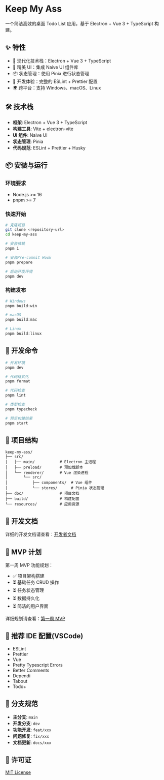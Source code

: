 # Keep My Ass

一个简洁高效的桌面 Todo List 应用，基于 Electron + Vue 3 + TypeScript 构建。

## ✨ 特性

- 🚀 现代化技术栈：Electron + Vue 3 + TypeScript
- 🎨 精美 UI：集成 Naive UI 组件库
- 📦 状态管理：使用 Pinia 进行状态管理
- 🔧 开发体验：完整的 ESLint + Prettier 配置
- 🌍 跨平台：支持 Windows、macOS、Linux

## 🛠️ 技术栈

- **框架**: Electron + Vue 3 + TypeScript
- **构建工具**: Vite + electron-vite
- **UI 组件**: Naive UI
- **状态管理**: Pinia
- **代码规范**: ESLint + Prettier + Husky

## 📦 安装与运行

### 环境要求

- Node.js >= 16
- pnpm >= 7

### 快速开始

```bash
# 克隆项目
git clone <repository-url>
cd keep-my-ass

# 安装依赖
pnpm i

# 安装Pre-commit Hook
pnpm prepare

# 启动开发环境
pnpm dev
```

### 构建发布

```bash
# Windows
pnpm build:win

# macOS
pnpm build:mac

# Linux
pnpm build:linux
```

## 🧰 开发命令

```bash
# 开发环境
pnpm dev

# 代码格式化
pnpm format

# 代码检查
pnpm lint

# 类型检查
pnpm typecheck

# 预览构建结果
pnpm start
```

## 📁 项目结构

```
keep-my-ass/
├── src/
│   ├── main/           # Electron 主进程
│   ├── preload/        # 预加载脚本
│   └── renderer/       # Vue 渲染进程
│       └── src/
│           ├── components/  # Vue 组件
│           └── stores/      # Pinia 状态管理
├── doc/                # 项目文档
├── build/              # 构建配置
└── resources/          # 应用资源
```

## 📖 开发文档

详细的开发文档请查看：[开发者文档](./doc/开发者文档.md)

## 🎯 MVP 计划

第一周 MVP 功能规划：

- ✅ 项目架构搭建
- ⏳ 基础任务 CRUD 操作
- ⏳ 任务状态管理
- ⏳ 数据持久化
- ⏳ 简洁的用户界面

详细规划请查看：[第一周 MVP](./doc/会议/第一周/第一周MVP.md)

## 🔧 推荐 IDE 配置(VSCode)

- ESLint
- Prettier
- Vue
- Pretty Typescript Errors
- Better Comments
- Dependi
- Tabout
- Todo+

## 🌿 分支规范

- **主分支**: `main`
- **开发分支**: `dev`
- **功能开发**: `feat/xxx`
- **问题修复**: `fix/xxx`
- **文档更新**: `docs/xxx`

## 📄 许可证

[MIT License](LICENSE)
